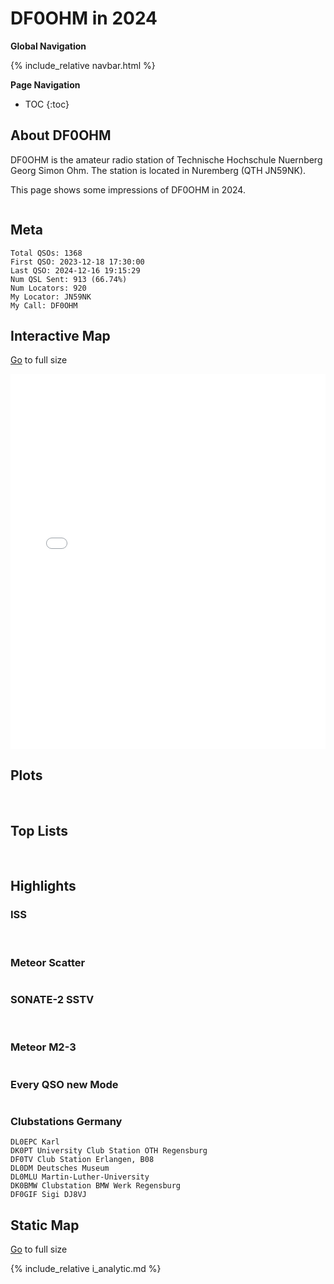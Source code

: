 # DF0OHM in 2024

**Global Navigation**

{% include_relative navbar.html %}

**Page Navigation**

* TOC
{:toc}

## About DF0OHM

DF0OHM is the amateur radio station of Technische Hochschule Nuernberg Georg Simon Ohm. The station is located in Nuremberg (QTH JN59NK).

This page shows some impressions of DF0OHM in 2024.

<img src="images/ants5LPDA8.jpeg" style="max-width: 80%" alt="">

## Meta

```
Total QSOs: 1368
First QSO: 2023-12-18 17:30:00
Last QSO: 2024-12-16 19:15:29
Num QSL Sent: 913 (66.74%)
Num Locators: 920
My Locator: JN59NK
My Call: DF0OHM
```

## Interactive Map

<a href="df0ohm-2024/qso_map.html">Go</a> to full size<br />
<iframe src="df0ohm-2024/qso_map.html" width="100%" height="600" frameborder="0"></iframe>

## Plots

<img src="df0ohm-2024/qso_modes.png" style="max-width: 80%" alt="">
<img src="df0ohm-2024/qso_sub_modes.png" style="max-width: 80%" alt="">
<img src="df0ohm-2024/qso_bands.png" style="max-width: 80%" alt="">

<img src="df0ohm-2024/qso_distance.png" style="max-width: 80%" alt="">

<img src="df0ohm-2024/qso_per_date.png" style="max-width: 80%" alt="">
<img src="df0ohm-2024/qso_per_day_of_week.png" style="max-width: 80%" alt="">
<img src="df0ohm-2024/qso_per_hour_of_day.png" style="max-width: 80%" alt="">

## Top Lists

<img src="df0ohm-2024/stats_top_stations.png" style="max-width: 80%" alt="">
<img src="df0ohm-2024/stats_top_locators.png" style="max-width: 80%" alt="">
<img src="df0ohm-2024/stats_top_countries.png" style="max-width: 80%" alt="">

## Highlights

### ISS

<img src="df0ohm-2024/highlights/iss_meta.png" style="" alt="">
<img src="df0ohm-2024/highlights/iss_qsl.jpg" style="" alt="">

### Meteor Scatter

<img src="df0ohm-2024/highlights/meteor_scatter.png" style="" alt="">

### SONATE-2 SSTV

<img src="df0ohm-2024/highlights/sonate_01.png" style="" alt="">
<img src="df0ohm-2024/highlights/sonate_02.png" style="" alt="">

### Meteor M2-3

<img src="df0ohm-2024/highlights/meteor_m2_3.png" style="" alt="">

### Every QSO new Mode

<img src="df0ohm-2024/highlights/ur4mls.png" style="" alt="">

### Clubstations Germany

```
DL0EPC Karl
DK0PT University Club Station OTH Regensburg
DF0TV Club Station Erlangen, B08
DL0DM Deutsches Museum
DL0MLU Martin-Luther-University
DK0BMW Clubstation BMW Werk Regensburg
DF0GIF Sigi DJ8VJ
```

## Static Map

<a href="df0ohm-2024/qso_map.png">Go</a> to full size<br />
<img src="df0ohm-2024/qso_map.png" style="max-width: 80%" alt="">

{% include_relative i_analytic.md %}
